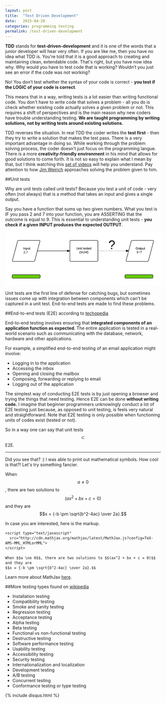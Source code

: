 ```yaml
---
layout: post
title:  "Test Driven Development"
date:   2015-04-20
categories: programming testing
permalink: /test-driven-development
---
```


<strong>TDD</strong> stands for <strong>test-driven-development</strong> and it is one of the words that a junior developer will hear very often. If you are like me, then you have no idea what TDD is. You're told that it is a good approach to creating and maintaining clean, extendable code. That's right, but you have now idea why. Why would you have to test code that is working? Wouldn’t you just see an error if the code was not working?

No! You don’t test whether the syntax of your code is correct - <strong>you test if the LOGIC of your code is correct</strong>.

This means that in a way, writing tests is a lot easier than writing functional code. You don't have to write code that solves a problem - all you do is check whether existing code actually solves a given problem or not. This requires a shift of perspectives and is the main reason why new coders have trouble understanding testing.<strong> We are taught programming by writing solutions, not by writing tests around existing solutions.</strong>

TDD reverses the situation. In real TDD the coder writes the **test first** - then they try to write a solution that makes the test pass. There is a very important advantage in doing so. While working through the problem solving process, the coder doesn't just focus on the programming langue. There is a more **creativity-friendly environment** in his mind that allows for good solutions to come forth. It is not so easy to explain what I mean by that, but I think watching this <a href="http://www.pluralsight.com/courses/play-by-play-jim-weirich" target="_blank">set of videos</a> will help you understand. Pay attention to how <a href="http://en.wikipedia.org/wiki/Jim_Weirich" target="_blank">Jim Weirich</a> approaches solving the problem given to him.

##Unit tests

Why are unit tests called unit tests? Because you test a unit of code - very often (not always) that is a method that takes an input and gives a single output.

Say you have a function that sums up two given numbers. What you test is IF you pass 2 and 7 into your function, you are ASSERTING that the outcome is equal to 9. This is essential to understanding unit tests - <strong>you check if a given INPUT produces the expected OUTPUT</strong>.

![Unit test diagram](/assets/unit-test.png)

Unit tests are the first line of defense for catching bugs, but sometimes issues come up with integration between components which can't be captured in a unit test. End-to-end tests are made to find these problems.

##End-to-end tests (E2E) according to <a href="http://www.techopedia.com/definition/7035/end-to-end-test" target="_blank">techopedia</a>

End-to-end testing involves ensuring that **integrated components of an application function as expected**. The entire application is tested in a real-world scenario such as communicating with the database, network, hardware and other applications.

For example, a simplified end-to-end testing of an email application might involve:

- Logging in to the application
- Accessing the inbox
- Opening and closing the mailbox
- Composing, forwarding or replying to email
- Logging out of the application

The simplest way of conducting E2E tests is by just opening a browser and trying the things that need testing. Hence E2E can be done **without writing code.** I imagine that beginner programmers unknowingly conduct a lot of E2E testing just because, as opposed to unit testing, is feels very natural and straightforward. Note that E2E testing is only possible when functioning units of codes exist (tested or not).

<script type="text/javascript"
  src="http://cdn.mathjax.org/mathjax/latest/MathJax.js?config=TeX-AMS-MML_HTMLorMML">
</script>

So in a way one can say that unit tests $$\subset$$ E2E.

---

<span id="math">Did you see that? :) I was able to print out mathematical symbols. How cool is that?! Let's try something fancier.</span>

When $$a \ne 0$$, there are two solutions to $$(ax^2 + bx + c = 0)$$ and they are
$$x = {-b \pm \sqrt{b^2-4ac} \over 2a}.$$

In case you are interested, here is the markup.

    <script type="text/javascript"
      src="http://cdn.mathjax.org/mathjax/latest/MathJax.js?config=TeX-AMS-MML_HTMLorMML">
    </script>

    When $$a \ne 0$$, there are two solutions to $$(ax^2 + bx + c = 0)$$ and they are
    $$x = {-b \pm \sqrt{b^2-4ac} \over 2a}.$$

Learn more about MathJax <a href="http://docs.mathjax.org/en/latest/index.html" target="_blank">here</a>.

##More testing types found on <a href="http://en.wikipedia.org/wiki/Software_testing" target="_blank">wikipedia</a>

- Installation testing
- Compatibility testing
- Smoke and sanity testing
- Regression testing
- Acceptance testing
- Alpha testing
- Beta testing
- Functional vs non-functional testing
- Destructive testing
- Software performance testing
- Usability testing
- Accessibility testing
- Security testing
- Internationalization and localization
- Development testing
- A/B testing
- Concurrent testing
- Conformance testing or type testing

{% include disqus.html %}
